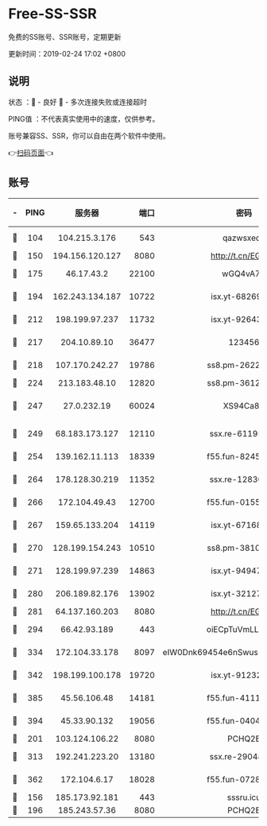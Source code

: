 # Free-SS-SSR

免费的SS账号、SSR账号，定期更新

更新时间：2019-02-24 17:02 +0800

## 说明

状态     ：🙂 - 良好 🙁 - 多次连接失败或连接超时

PING值   ：不代表真实使用中的速度，仅供参考。

账号兼容SS、SSR，你可以自由在两个软件中使用。

👉[扫码页面](https://liesauer.github.io/free-ss-ssr.github.io/)👈

## 账号

|-|PING|服务器|端口|密码|加密方式|区域|
|:----:|:----:|:-----:|-----:|:----:|:----:|:----:|
|🙂|104|104.215.3.176|543|qazwsxedc|aes-256-gcm|JP|
|🙂|150|194.156.120.127|8080|http://t.cn/EGJIyrl|rc4-md5|RU|
|🙂|175|46.17.43.2|22100|wGQ4vA7D|aes-256-gcm|RU|
|🙂|194|162.243.134.187|10722|isx.yt-68269758|aes-256-cfb|US|
|🙂|212|198.199.97.237|11732|isx.yt-92643229|aes-256-cfb|US|
|🙂|217|204.10.89.10|36477|123456|aes-256-cfb|US|
|🙂|218|107.170.242.27|19786|ss8.pm-26221677|aes-256-cfb|US|
|🙂|224|213.183.48.10|12820|ss8.pm-36124269|rc4-md5|RU|
|🙂|247|27.0.232.19|60024|XS94Ca8K|xchacha20-ietf-poly1305|HK|
|🙂|249|68.183.173.127|12110|ssx.re-61195437|aes-256-cfb|US|
|🙂|254|139.162.11.113|18339|f55.fun-82455292|aes-256-cfb|SG|
|🙂|264|178.128.30.219|11352|ssx.re-12830848|aes-256-cfb|SG|
|🙂|266|172.104.49.43|12700|f55.fun-01558008|aes-256-cfb|SG|
|🙂|267|159.65.133.204|14119|isx.yt-67168990|aes-256-cfb|SG|
|🙂|270|128.199.154.243|10510|ss8.pm-38103435|aes-256-cfb|SG|
|🙂|271|128.199.97.239|14863|isx.yt-94947792|aes-256-cfb|SG|
|🙂|280|206.189.82.176|13902|isx.yt-32127764|aes-256-cfb|SG|
|🙂|281|64.137.160.203|8080|http://t.cn/EGJIyrl|rc4-md5|CA|
|🙂|294|66.42.93.189|443|oiECpTuVmLLxk4Ts|aes-256-cfb|US|
|🙂|334|172.104.33.178|8097|eIW0Dnk69454e6nSwuspv9DmS201tQ0D|aes-256-cfb|SG|
|🙂|342|198.199.100.178|19720|isx.yt-91232845|aes-256-cfb|US|
|🙂|385|45.56.106.48|14181|f55.fun-41115808|aes-256-cfb|US|
|🙂|394|45.33.90.132|19056|f55.fun-04047720|aes-256-cfb|US|
|🙂|201|103.124.106.22|8080|PCHQ2E|rc4-md5|US|
|🙂|313|192.241.223.20|13180|ssx.re-29048876|aes-256-cfb|US|
|🙂|362|172.104.6.17|18028|f55.fun-07282375|aes-256-cfb|US|
|🙁|156|185.173.92.181|443|sssru.icu|rc4-md5|RU|
|🙁|196|185.243.57.36|8080|PCHQ2E|rc4-md5|US|
